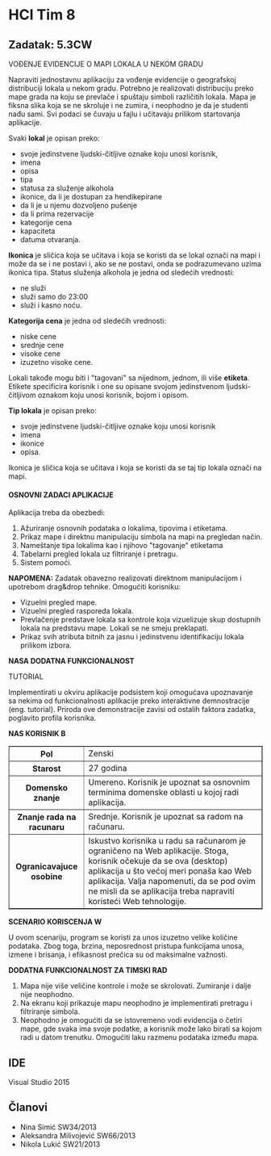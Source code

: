 ﻿# HCI Tim 8
## Zadatak: 5.3CW
VOĐENJE EVIDENCIJE O MAPI LOKALA U NEKOM GRADU

Napraviti jednostavnu aplikaciju za vođenje evidencije o geografskoj distribuciji lokala u
nekom gradu. Potrebno je realizovati distribuciju preko mape grada na koju se prevlače i spuštaju
simboli različitih lokala. Mapa je fiksna slika koja se ne skroluje i ne zumira, i neophodno je da je
studenti nađu sami. Svi podaci se čuvaju u fajlu i učitavaju prilikom startovanja aplikacije.

Svaki **lokal** je opisan preko:
* svoje jedinstvene ljudski-čitljive oznake koju unosi korisnik,
* imena 
* opisa
* tipa
* statusa za služenje alkohola
* ikonice, da li je dostupan za hendikepirane
* da li je u njemu dozvoljeno pušenje
* da li prima rezervacije
* kategorije cena
* kapaciteta
* datuma otvaranja.

**Ikonica** je sličica koja se učitava i koja se koristi da se lokal označi na mapi i može da se i ne postavi i,
ako se ne postavi, onda se podrazumevano uzima ikonica tipa. 
Status služenja alkohola je jedna od sledećih vrednosti:
* ne služi
* služi samo do 23:00
* služi i kasno noću.

**Kategorija cena** je jedna od sledećih vrednosti: 
- niske cene
- srednje cene
- visoke cene
- izuzetno visoke cene. 
 
Lokali takođe mogu biti i "tagovani" sa nijednom, jednom, ili više **etiketa**. Etikete specificira korisnik i one su opisane
svojom jedinstvenom ljudski-čitljivom oznakom koju unosi korisnik, bojom i opisom.

**Tip lokala** je opisan preko:
- svoje jedinstvene ljudski-čitljive oznake koju unosi korisnik
- imena
- ikonice
- opisa. 

Ikonica je sličica koja se učitava i koja se koristi da se taj tip lokala označi na mapi.

#### OSNOVNI ZADACI APLIKACIJE

Aplikacija treba da obezbedi:

1. Ažuriranje osnovnih podataka o lokalima, tipovima i etiketama.
2. Prikaz mape i direktnu manipulaciju simbola na mapi na pregledan način.
3. Nameštanje tipa lokalima kao i njihovo "tagovanje" etiketama
4. Tabelarni pregled lokala uz filtriranje i pretragu.
5. Sistem pomoći.

**NAPOMENA:** Zadatak obavezno realizovati direktnom manipulacijom i upotrebom drag&drop
tehnike. Omogućiti korisniku:

* Vizuelni pregled mape.
* Vizuelni pregled rasporeda lokala.
* Prevlačenje predstave lokala sa kontrole koja vizuelizuje skup dostupnih lokala na predstavu
mape. Lokali se ne smeju preklapati.
* Prikaz svih atributa bitnih za jasnu i jedinstvenu identifikaciju lokala prilikom izbora.

**NASA DODATNA FUNKCIONALNOST**

TUTORIAL

Implementirati u okviru aplikacije podsistem koji omogućava upoznavanje sa nekima od
funkcionalnosti aplikacije preko interaktivne demnostracije (eng. tutorial). Priroda ove demonstracije
zavisi od ostalih faktora zadatka, poglavito profila korisnika.

**NAS KORISNIK B**

<table border="1">
    <tr>
        <th>Pol</th>
        <td>Zenski</td>
    </tr>
    <tr>
        <th>Starost</th>
        <td>27 godina</td>
    </tr>    
    <tr>
        <th>Domensko znanje</th>
        <td>Umereno. Korisnik je upoznat sa osnovnim terminima domenske oblasti u kojoj
radi aplikacija.</td>
    </tr>
      <tr>
        <th>Znanje rada na racunaru</th>
        <td>Srednje. Korisnik je upoznat sa radom na računaru.</td>
    </tr>
      <tr>
        <th>Ogranicavajuce osobine</th>
        <td>Iskustvo korisnika u radu sa računarom je ograničeno na Web aplikacije. Stoga,
korisnik očekuje da se ova (desktop) aplikacija u što većoj meri ponaša kao Web
aplikacija. Valja napomenuti, da se pod ovim ne misli da se aplikacija treba
napraviti koristeći Web tehnologije.</td>
    </tr>
</table> 

**SCENARIO KORISCENJA W**

U ovom scenariju, program se koristi za unos izuzetno velike količine podataka. Zbog toga,
brzina, neposrednost pristupa funkcijama unosa, izmene i brisanja, i efikasnost prečica su od
maksimalne važnosti.

**DODATNA FUNKCIONALNOST ZA TIMSKI RAD**

1. Mapa nije više veličine kontrole i može se skrolovati. Zumiranje i dalje nije neophodno.
2. Na ekranu koji prikazuje mapu neophodno je implementirati pretragu i filtriranje simbola.
3. Neophodno je omogućiti da se istovremeno vodi evidencija o četiri mape, gde svaka ima
svoje podatke, a korisnik može lako birati sa kojom radi u datom trenutku. Omogućiti laku
razmenu podataka između mapa.

## IDE
Visual Studio 2015

## Članovi

* Nina Simić SW34/2013
* Aleksandra Milivojević SW66/2013
* Nikola Lukić SW21/2013
